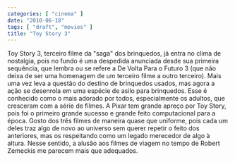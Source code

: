 ```yaml
---
categories: [ "cinema" ]
date: "2010-06-18"
tags: [ "draft", "movies" ]
title: "Toy Story 3"
---
```

Toy Story 3, terceiro filme da "saga" dos brinquedos, já entra no clima
de nostalgia, pois no fundo é uma despedida anunciada desde sua primeira
sequência, que lembra ou se refere a De Volta Para o Futuro 3 (que não
deixa de ser uma homenagem de um terceiro filme a outro terceiro). Mais
uma vez leva a questão do destino de brinquedos usados, mas agora a
ação se desenrola em uma espécie de asilo para brinquedos. Esse é
conhecido como o mais adorado por todos, especialmente os adultos, que
cresceram com a série de filmes. A Pixar tem grande apreço por Toy
Story, pois foi o primeiro grande sucesso e grande feito computacional
para a época. Gosto dos três filmes de maneira quase que uniforme,
pois cada um deles traz algo de novo ao universo sem querer repetir o
feito dos anteriores, mas os respeitando como um legado merecedor de
algo à altura. Nesse sentido, a alusão aos filmes de viagem no tempo
de Robert Zemeckis me parecem mais que adequados.
